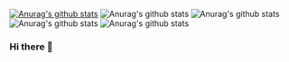 [![Anurag's github stats](https://github-readme-stats.vercel.app/api?username=jeonjonghyeok)](https://github.com/anuraghazra/github-readme-stats)
![Anurag's github stats](https://github-readme-stats.vercel.app/api?username=jeonjonghyeok&hide=contribs,prs)
![Anurag's github stats](https://github-readme-stats.vercel.app/api?username=jeonjonghyeok&count_private=true)
![Anurag's github stats](https://github-readme-stats.vercel.app/api?username=jeonjonghyeok&show_icons=true)
![Anurag's github stats](https://github-readme-stats.vercel.app/api?username=jeonjonghyeok&show_icons=true&theme=radical)
### Hi there 👋

<!--
**jeonjonghyeok/jeonjonghyeok** is a ✨ _special_ ✨ repository because its `README.md` (this file) appears on your GitHub profile.

Here are some ideas to get you started:

- 🔭 I’m currently working on ...
- 🌱 I’m currently learning ...
- 👯 I’m looking to collaborate on ...
- 🤔 I’m looking for help with ...
- 💬 Ask me about ...
- 📫 How to reach me: ...
- 😄 Pronouns: ...
- ⚡ Fun fact: ...
-->
